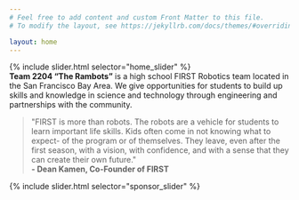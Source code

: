 ```yaml
---
# Feel free to add content and custom Front Matter to this file.
# To modify the layout, see https://jekyllrb.com/docs/themes/#overriding-theme-defaults

layout: home
---
```


{% include slider.html selector="home_slider" %}
<br>
**Team 2204 “The Rambots”** is a high school FIRST Robotics team located in the San Francisco Bay Area. We give opportunities for students to build up skills and knowledge in science and technology through engineering and partnerships with the community.

> "FIRST is more than robots. The robots are a vehicle for students to learn important life skills. Kids often come in not knowing what to expect- of the program or of themselves. They leave, even after the first season, with a vision, with confidence, and with a sense that they can create their own future." <br>**- Dean Kamen, Co-Founder of FIRST**


{% include slider.html selector="sponsor_slider" %}

